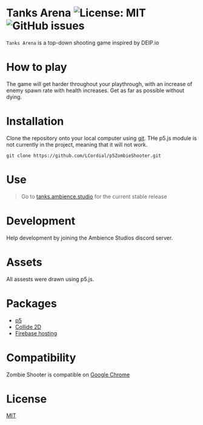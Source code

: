 # Tanks Arena ![License: MIT](https://img.shields.io/badge/license-MIT-brightgreen) ![GitHub issues](https://img.shields.io/github/issues/LCordial/p5ZombieShooter)
`Tanks Arena` is a top-down shooting game inspired by DEIP.io

# How to play
The game will get harder throughout your playthrough, with an increase of enemy spawn rate with health increases. Get as far as possible without dying.

# Installation
Clone the repository onto your local computer using [git](https://git-scm.com/). THe p5.js module is not currently in the project, meaning that it will not work.
```
git clone https://github.com/LCordial/p5ZombieShooter.git
```
# Use
> Go to [tanks.ambience.studio](https://tanks.ambience.studio/) for the current stable release

# Development
Help development by joining the Ambience Studios discord server.

# Assets
All assests were drawn using p5.js.

# Packages
* [p5](https://p5js.org/)
* [Collide 2D](https://github.com/bmoren/p5.collide2D)
* [Firebase hosting](https://firebase.google.com/)

# Compatibility
Zombie Shooter is compatible on [Google Chrome](https://www.google.com/intl/en_au/chrome/)

# License
[MIT](https://github.com/LCordial/p5ZombieShooter/blob/master/LICENSE)
